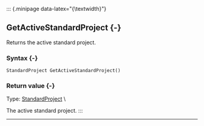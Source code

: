 ::: {.minipage data-latex="{\textwidth}"}
## GetActiveStandardProject {-}

Returns the active standard project.

### Syntax {-}

```{sql}
StandardProject GetActiveStandardProject()
```

### Return value {-}

Type: [StandardProject](#standardproject) \

The active standard project.
:::

***
